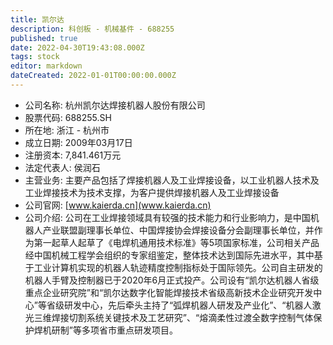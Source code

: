 ```yaml
---
title: 凯尔达
description: 科创板 - 机械基件 - 688255
published: true
date: 2022-04-30T19:43:08.000Z
tags: stock
editor: markdown
dateCreated: 2022-01-01T00:00:00.000Z
---
```


- 公司名称: 杭州凯尔达焊接机器人股份有限公司
- 股票代码: 688255.SH
- 所在地: 浙江 - 杭州市
- 成立日期: 2009年03月17日
- 注册资本: 7,841.461万元
- 法定代表人: 侯润石
- 主营业务: 主要产品包括了焊接机器人及工业焊接设备，以工业机器人技术及工业焊接技术为技术支撑，为客户提供焊接机器人及工业焊接设备
- 公司官网: [www.kaierda.cn](www.kaierda.cn)
- 公司介绍: 公司在工业焊接领域具有较强的技术能力和行业影响力，是中国机器人产业联盟副理事长单位、中国焊接协会焊接设备分会副理事长单位，并作为第一起草人起草了《电焊机通用技术标准》等5项国家标准，公司相关产品经中国机械工程学会组织的专家组鉴定，整体技术达到国际先进水平，其中基于工业计算机实现的机器人轨迹精度控制指标处于国际领先。公司自主研发的机器人手臂及控制器已于2020年6月正式投产。公司设有“凯尔达机器人省级重点企业研究院”和“凯尔达数字化智能焊接技术省级高新技术企业研究开发中心”等省级研发中心，先后牵头主持了“弧焊机器人研发及产业化”、“机器人激光三维焊接切割系统关键技术及工艺研究”、“熔滴柔性过渡全数字控制气体保护焊机研制”等多项省市重点研发项目。


